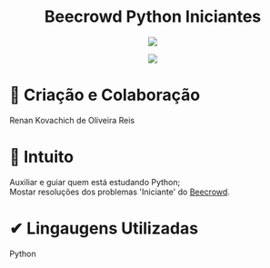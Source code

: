 <h1 align="center"> Beecrowd Python Iniciantes </h1>

<p align="center">
  <img src="http://img.shields.io/static/v1?label=STATUS&message=EM%20DESENVOLVIMENTO&color=GREEN&style=for-the-badge">
 </p>

<p align="center">
  <img src="https://img.shields.io/github/stars/renankovachich?style=social">
 </p>

# 📱 Criação e Colaboração

Renan Kovachich de Oliveira Reis

# 🤠 Intuito

Auxiliar e guiar quem está estudando Python;
<br>
Mostar resoluções dos problemas 'Iniciante' do <a href="https://www.beecrowd.com.br/judge/pt/">Beecrowd</a>.

# ✔ Lingaugens Utilizadas

Python
